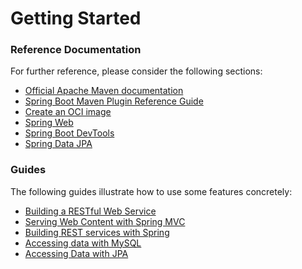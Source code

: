 # Getting Started

### Reference Documentation
For further reference, please consider the following sections:

* [Official Apache Maven documentation](https://maven.apache.org/guides/index.html)
* [Spring Boot Maven Plugin Reference Guide](https://docs.spring.io/spring-boot/docs/3.2.1-SNAPSHOT/maven-plugin/reference/html/)
* [Create an OCI image](https://docs.spring.io/spring-boot/docs/3.2.1-SNAPSHOT/maven-plugin/reference/html/#build-image)
* [Spring Web](https://docs.spring.io/spring-boot/docs/3.2.1-SNAPSHOT/reference/htmlsingle/index.html#web)
* [Spring Boot DevTools](https://docs.spring.io/spring-boot/docs/3.2.1-SNAPSHOT/reference/htmlsingle/index.html#using.devtools)
* [Spring Data JPA](https://docs.spring.io/spring-boot/docs/3.2.1-SNAPSHOT/reference/htmlsingle/index.html#data.sql.jpa-and-spring-data)

### Guides
The following guides illustrate how to use some features concretely:

* [Building a RESTful Web Service](https://spring.io/guides/gs/rest-service/)
* [Serving Web Content with Spring MVC](https://spring.io/guides/gs/serving-web-content/)
* [Building REST services with Spring](https://spring.io/guides/tutorials/rest/)
* [Accessing data with MySQL](https://spring.io/guides/gs/accessing-data-mysql/)
* [Accessing Data with JPA](https://spring.io/guides/gs/accessing-data-jpa/)

